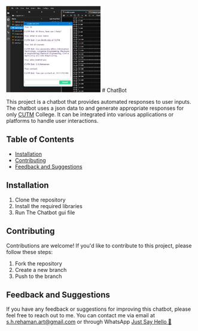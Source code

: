 <img src="chatbot.jpeg" width=50% height=50%>
# ChatBot

This project is a chatbot that provides automated responses to user inputs. The chatbot uses a json data to and generate appropriate responses for only [CUTM](https://cutm.ac.in/) College. It can be integrated into various applications or platforms to handle user interactions.

## Table of Contents

- [Installation](#installation)
- [Contributing](#contributing)
- [Feedback and Suggestions](#feedback-and-suggestions)
## Installation

 1. Clone the repository
 2. Install the required libraries 
 3. Run The Chatbot gui file

## Contributing

Contributions are welcome! If you'd like to contribute to this project, please follow these steps:

 1. Fork the repository
 2. Create a new branch
 3. Push to the branch


## Feedback and Suggestions

If you have any feedback or suggestions for improving this chatbot, please feel free to reach out to me. You can contact me via email at s.h.rehaman.art@gmail.com or through WhatsApp [Just Say Hello 👋 ](https://api.whatsapp.com/send/?phone=919777795786&text=Hello%20Shaikh%20Habibur%20Rehaman,%20I%20get%20this%20no.%20from%20your%20Github%20&type=phone_number&app_absent=0)
